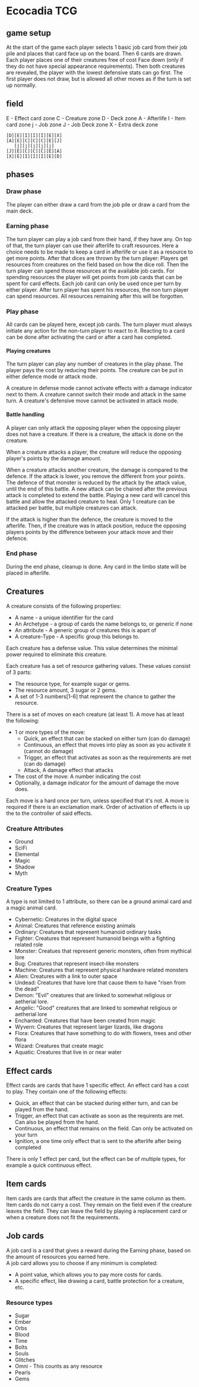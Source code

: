 # Ecocadia TCG

## game setup
At the start of the game each player selects 1 basic job card from their job pile and places that card face up on the board.
Then 6 cards are drawn.
Each player places one of their creatures free of cost Face down (only if they do not have special appearance requirements).
Then both creatures are revealed, the player with the lowest defensive stats can go first. The first player does not draw, but is allowed all other moves as if the turn is set up normally.

## field

E - Effect card zone
C - Creature zone
D - Deck zone
A - Afterlife
I - Item card zone
j - Job zone
J - Job Deck zone
X - Extra deck zone
```
[D][E][I][I][I][E][X]
[A][E][C][C][C][E][J]
   [j][j][j][j][j]   
[J][E][C][C][C][E][A]
[X][E][I][I][I][E][D]
```
## phases

### Draw phase
The player can either draw a card from the job pile or draw a card from the main deck.

### Earning phase
The turn player can play a job card from their hand, if they have any. 
On top of that, the turn player can use their afterlife to craft resources. Here a choice needs to be made to keep a card in afterlife or use it as a resource to get more points.
After that dices are thrown by the turn player: Players get resources from creatures on the field based on how the dice roll.
Then the turn player can spend those resources at the available job cards.
For spending resources the player will get points from job cards that can be spent for card effects.
Each job card can only be used once per turn by either player. 
After turn player has spent his resources, the non turn player can spend resources.
All resources remaining after this will be forgotten. 


### Play phase
All cards can be played here, except job cards. 
The turn player must always initiate any action for the non-turn player to react to it.
Reacting to a card can be done after activating the card or after a card has completed.

#### Playing creatures
The turn player can play any number of creatures in the play phase. 
The player pays the cost by reducing their points. 
The creature can be put in either defence mode or attack mode.

A creature in defense mode cannot activate effects with a damage indicator next to them.
A creature cannot switch their mode and attack in the same turn.
A creature's defensive move cannot be activated in attack mode.

#### Battle handling
A player can only attack the opposing player when the opposing player does not have a creature. 
If there is a creature, the attack is done on the creature.

When a creature attacks a player, the creature will reduce the opposing player's points by the damage amount. 

When a creature attacks another creature, the damage is compared to the defence. 
If the attack is lower, you remove the different from your points. 
The defence of that monster is reduced by the attack by the attack value, until the end of this battle.
A new attack can be chained after the previous attack is completed to extend the battle.
Playing a new card will cancel this battle and allow the attacked creature to heal.
Only 1 creature can be attacked per battle, but multiple creatures can attack.

If the attack is higher than the defence, the creature is moved to the afterlife.
Then, if the creature was in attack position, reduce the opposing players points by the difference between your attack move and their defence.

### End phase
During the end phase, cleanup is done. Any card in the limbo state will be placed in afterlife. 

## Creatures
A creature consists of the following properties:

- A name - a unique identifier for the card
- An Archetype - a group of cards the name belongs to, or generic if none
- An attribute - A generic group of creatures this is apart of
- A creature-Type - A specific group this belongs to.

Each creature has a defense value. This value determines the minimal power required to eliminate this creature. 

Each creature has a set of resource gathering values. 
These values consist of 3 parts:
- The resource type, for example sugar or gems.
- The resource amount, 3 sugar or 2 gems.
- A set of 1-3 numbers[1-6] that represent the chance to gather the resource.

There is a set of moves on each creature (at least 1). 
A move has at least the following:
- 1 or more types of the move:
  - Quick, an effect that can be stacked on either turn (can do damage)
  - Continuous, an effect that moves into play as soon as you activate it (cannot do damage)
  - Trigger, an effect that activates as soon as the requirements are met (can do damage)
  - Attack, A damage effect that attacks
- The cost of the move: A number indicating the cost
- Optionally, a damage indicator for the amount of damage the move does.

Each move is a hard once per turn, unless specified that it's not. A move is required if there is an exclamation mark. Order of activation of effects is up the to the controller of said effects.

### Creature Attributes
- Ground
- SciFi
- Elemental
- Magic
- Shadow
- Myth

### Creature Types
A type is not limited to 1 attribute, so there can be a ground animal card and a magic animal card.

- Cybernetic: Creatures in the digital space
- Animal: Creatures that reference existing animals
- Ordinary: Creatures that represent humanoid ordinary tasks
- Fighter: Creatures that represent humanoid beings with a fighting related role
- Monster: Creatues that represent generic monsters, often from mythical lore
- Bug: Creatures that represent insect-like monsters
- Machine: Creatures that represent physical hardware related monsters
- Alien: Creatures with a link to outer space
- Undead: Creatures that have lore that cause them to have "risen from the dead"
- Demon: "Evil" creatures that are linked to somewhat religious or aetherial lore.
- Angelic: "Good" creatures that are linked to somewhat religious or aetherial lore
- Enchanted: Creatures that have been created from magic
- Wyvern: Creatures that represent larger lizards, like dragons
- Flora: Creatures that have something to do with flowers, trees and other flora
- Wizard: Creatures that create magic
- Aquatic: Creatures that live in or near water

## Effect cards
Effect cards are cards that have 1 specific effect.
An effect card has a cost to play.
They contain one of the following effects:
- Quick, an effect that can be stacked during either turn, and can be played from the hand.
- Trigger, an effect that can activate as soon as the requirents are met. Can also be played from the hand.
- Continuous, an effect that remains on the field. Can only be activated on your turn
- Ignition, a one time only effect that is sent to the afterlife after being completed

There is only 1 effect per card, but the effect can be of multiple types, for example a quick continuous effect.

## Item cards
Item cards are cards that affect the creature in the same column as them. 
Item cards do not carry a cost.
They remain on the field even if the creature leaves the field.
They can leave the field by playing a replacement card or when a creature does not fit the requirements.

## Job cards
A job card is a card that gives a reward during the Earning phase, based on the amount of resources you earned here.  
A job card allows you to choose if any minimum is completed:
- A point value, which allows you to pay more costs for cards.
- A specific effect, like drawing a card, battle protection for a creature, etc.

### Resource types
- Sugar
- Ember
- Orbs
- Blood
- Time
- Bolts
- Souls
- Glitches
- Omni - This counts as any resource
- Pearls
- Gems